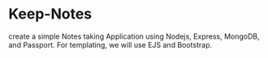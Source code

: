 # Keep-Notes
create a simple Notes taking Application using Nodejs, Express, MongoDB, and Passport. For templating, we will use EJS and Bootstrap.

